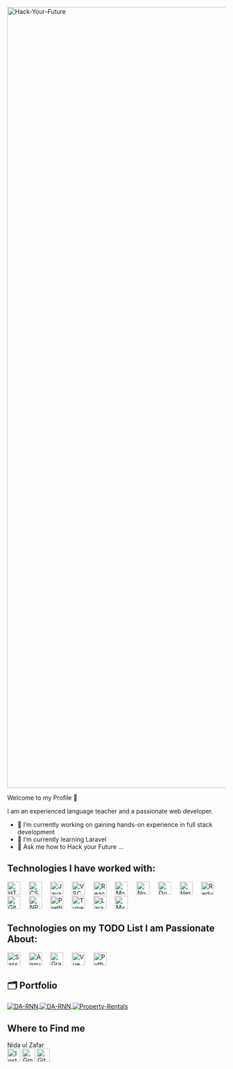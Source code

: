 <a href="https://ibb.co/Cw6zg3V"><img src="https://i.ibb.co/sgC2nds/Hack-Your-Future.png" alt="Hack-Your-Future" border="0" width="1800"></a>


Welcome to my Profile 👋


I am an experienced language teacher and a passionate web developer.  
- 🔭 I’m currently working on gaining hands-on experience in full stack development
- 🌱 I’m currently learning Laravel
- 💬 Ask me how to Hack your Future ...

## Technologies I have worked with:
<img src="https://img.shields.io/badge/-HTML5-750000?logo=html5" height="30" alt="HTML:5">&nbsp;&nbsp;&nbsp;&nbsp;&nbsp;<img src="https://img.shields.io/badge/-CSS-4c9ee8?logo=css3" height="30" alt="CSS:3">&nbsp;&nbsp;&nbsp;&nbsp;&nbsp;<img src="https://img.shields.io/badge/-Javascript-000000?logo=javascript" height="30" alt="JavaScript">&nbsp;&nbsp;&nbsp;&nbsp;&nbsp;<img src="https://img.shields.io/badge/-Visual%20Studio%20Code-0cc0e7?logo=visual-studio" height="30" alt="VSC">&nbsp;&nbsp;&nbsp;&nbsp;&nbsp;<img src="https://img.shields.io/badge/-React-gray?logo=react" height="30" alt="React">&nbsp;&nbsp;&nbsp;&nbsp;&nbsp;<img src="https://img.shields.io/badge/-MongoDB-000000?logo=mongodb" height="30" alt="MongoDB">&nbsp;&nbsp;&nbsp;&nbsp;&nbsp;<img src="https://img.shields.io/badge/-NodeJs-ffffff?logo=nodedotjs" height="30" alt="Nodejs">&nbsp;&nbsp;&nbsp;&nbsp;&nbsp;<img src="https://img.shields.io/badge/-Docker-ADD8E6?logo=docker" height="30" alt="Docker">&nbsp;&nbsp;&nbsp;&nbsp;&nbsp;<img src="https://img.shields.io/badge/-Heroku-563674?logo=heroku" height="30" alt="Heroku">&nbsp;&nbsp;&nbsp;&nbsp;&nbsp;<img src="https://img.shields.io/badge/-Redux-846547?logo=redux" height="30" alt="Redux">&nbsp;&nbsp;&nbsp;&nbsp;&nbsp;<img src="https://img.shields.io/badge/-Git-568268?logo=git" height="30" alt="Git">&nbsp;&nbsp;&nbsp;&nbsp;&nbsp;<img src="https://img.shields.io/badge/-NPM-795775?logo=npm" height="30" alt="NPM">&nbsp;&nbsp;&nbsp;&nbsp;&nbsp;<img src="https://img.shields.io/badge/-Prettier-495775?logo=prettier" height="30" alt="Prettier">&nbsp;&nbsp;&nbsp;&nbsp;&nbsp;<img src="https://img.shields.io/badge/-Typescript-999999?logo=typescript" height="30" alt="TypeScript">&nbsp;&nbsp;&nbsp;&nbsp;&nbsp;<img src="https://img.shields.io/badge/-Laravel-ffffff?logo=laravel" height="30" alt="Laravel">&nbsp;&nbsp;&nbsp;&nbsp;&nbsp;<img src="https://img.shields.io/badge/-MySQL-ADDe96?logo=mysql" height="30" alt="MySQL">

## Technologies on my TODO List I am Passionate About:
<img src="https://img.shields.io/badge/-Sass-000000?logo=sass" height="30" alt="Sass">&nbsp;&nbsp;&nbsp;&nbsp;&nbsp;<img src="https://img.shields.io/badge/-Angular-666666?logo=angular" height="30" alt="Angular">&nbsp;&nbsp;&nbsp;&nbsp;&nbsp;<img src="https://img.shields.io/badge/-GraphQL-346575?logo=graphql" height="30" alt="GraphQL">&nbsp;&nbsp;&nbsp;&nbsp;&nbsp;<img src="https://img.shields.io/badge/-Vue.js-855733?logo=VUE.js" height="30" alt="Vue">&nbsp;&nbsp;&nbsp;&nbsp;&nbsp;<img src="https://img.shields.io/badge/-python-996999?logo=python" height="30" alt="Python">

## 🗂️ Portfolio

<a href="https://github.com/NidaulZafar/LearningPlatform">
  <img align="center" src="https://github-readme-stats.vercel.app/api/pin/?username=NidaulZafar&repo=LearningPlatform&show_icons=true&line_height=27&title_color=6aa6f8&text_color=8a919a&icon_color=6aa6f8&bg_color=22272e" alt="DA-RNN" />
</a>
<a href="https://github.com/NidaulZafar/Courier4me">
  <img align="center" src="https://github-readme-stats.vercel.app/api/pin/?username=NidaulZafar&repo=Courier4me&show_icons=true&line_height=27&title_color=6aa6f8&text_color=8a919a&icon_color=6aa6f8&bg_color=22272e" alt="DA-RNN" />
</a>
<a href="https://github.com/NidaulZafar/Property-rentals">
  <img align="center" src="https://github-readme-stats.vercel.app/api/pin/?username=NidaulZafar&repo=Property-rentals&show_icons=true&line_height=27&title_color=6aa6f8&text_color=8a919a&icon_color=6aa6f8&bg_color=22272e" alt="Property-Rentals" />
</a>



## Where to Find me

Nida ul Zafar <br>
[<img src="https://img.shields.io/badge/-instagram-1282e8?logo=instagram" height="30" alt="Instagram">](https://instagram.com/ahmadhunny) 
[<img src="https://img.shields.io/badge/-Gmail-fff?logo=gmail" height="30" alt="Gmail">](mailto:nidaulzafar@gmail.com)
[<img src="https://img.shields.io/badge/-github-000?logo=github" height="30" alt="Github">](https://github.com/nidaulzafar)
